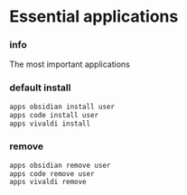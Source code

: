 # Essential applications

### info
The most important applications

### default install
```sh
apps obsidian install user
apps code install user
apps vivaldi install
```

### remove
```sh
apps obsidian remove user
apps code remove user
apps vivaldi remove
```

